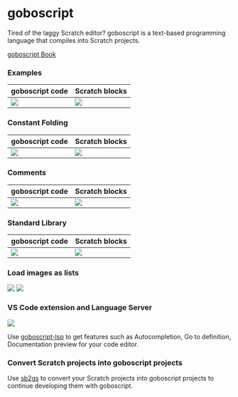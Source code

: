 # goboscript

Tired of the laggy Scratch editor? goboscript is a text-based programming language that
compiles into Scratch projects.

[goboscript Book](https://aspizu.github.io/goboscript-docs)

### Examples
| goboscript code | Scratch blocks |
| --------------- | -------------- |
|![](https://media.discordapp.net/attachments/972556399928299661/1139621537725558816/image.png)|![](https://media.discordapp.net/attachments/972556399928299661/1139621589248397404/image.png)|
### Constant Folding
| goboscript code | Scratch blocks |
| --------------- | -------------- |
|![](https://media.discordapp.net/attachments/972556399928299661/1139624060196761730/image.png)|![](https://media.discordapp.net/attachments/972556399928299661/1139624096427167874/image.png)|
### Comments
| goboscript code | Scratch blocks |
| --------------- | -------------- |
|![](https://media.discordapp.net/attachments/972556399928299661/1139634581033721906/image.png)|![](https://media.discordapp.net/attachments/972556399928299661/1139634682728816662/image.png)|
### Standard Library
| goboscript code | Scratch blocks |
| --------------- | -------------- |
|![](https://media.discordapp.net/attachments/972556399928299661/1139635745313804418/image.png)|![](https://media.discordapp.net/attachments/972556399928299661/1139635766214008932/image.png)|
### Load images as lists
![](https://media.discordapp.net/attachments/972556399928299661/1139636837581856925/image.png)
![](https://media.discordapp.net/attachments/972556399928299661/1139637985890029568/image.png)

### VS Code extension and Language Server

![](https://media.discordapp.net/attachments/972556399928299661/1139561598256689253/image.png)

Use [goboscript-lsp](https://github.com/aspizu/goboscript-lsp) to get features such as Autocompletion, Go to definition, Documentation preview for your code editor.

### Convert Scratch projects into goboscript projects

Use [sb2gs](https://github.com/aspizu/sb2gs) to convert your Scratch projects into
goboscript projects to continue developing them with goboscript.
